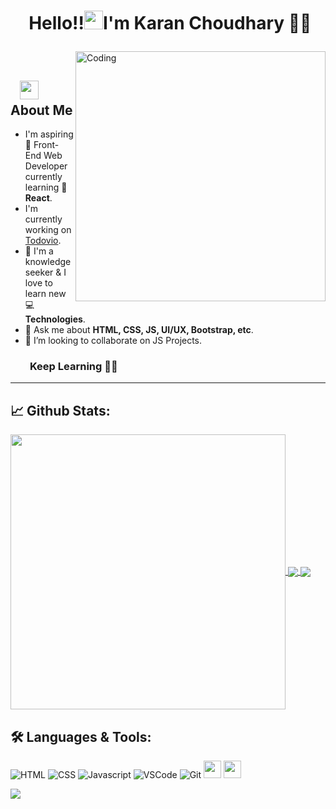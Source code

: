 # <p align="center">️ **Hello!!<img src="https://raw.githubusercontent.com/KarthikNayak024/KarthikNayak024/master/assets/wave.gif" alt="waving hand" width="30px">I'm Karan Choudhary** 🎯️🚀️</p>

<img align="right" alt="Coding" width="400" src="https://media.giphy.com/media/Y4ak9Ki2GZCbJxAnJD/giphy.gif">
</br>

## &nbsp; &nbsp;<img src="https://media.giphy.com/media/WUlplcMpOCEmTGBtBW/giphy.gif" width="30"> **About Me**

- I'm aspiring 🔭️ Front-End Web Developer currently learning 🌱 **React**.
- I'm currently working on [Todovio](https://forms.gle/JMw8iXh2UJ52Fm8aA).
- 🌱 I'm a knowledge seeker & I love to learn new 💻 **Technologies**.
- 💬 Ask me about **HTML, CSS, JS, UI/UX, Bootstrap, etc**.
- 👯 I’m looking to collaborate on JS Projects.


### &nbsp; &nbsp; &nbsp; &nbsp; **Keep Learning** 👨‍🎓️️

---

## 📈 **Github Stats:**

<a href="https://github.com/itskaranchoudhary">
<img width="440" align="center" src="https://github-readme-stats.vercel.app/api?username=itskaranchoudhary&show_icons=true&include_all_commits=true&theme=blue-green&count_private=true%22">
</a>
<a href="https://github.com/itskaranchoudhary/github-readme-stats">
<img align="center" src="https://github-readme-stats.anuraghazra1.vercel.app/api/top-langs/?username=itskaranchoudhary&layout=compact&theme=blue-green" />
</a>  
<a href="https://github.com/itskaranchoudhary/">
<img align="center" src="http://activity-graph.herokuapp.com/graph?username=itskaranchoudhary&theme=react-dark" />
</a>
</br>
<!-- ![GitHub Activity Graph](http://activity-graph.herokuapp.com/graph?username=xKaran&theme=react-dark)
 -->
<!--
<img src="https://github-profile-trophy.vercel.app/?username=xKaran&column=7&theme=gruvbox"/> -->

## 🛠️ **Languages & Tools:**

![HTML](https://img.shields.io/badge/html%20-%23E34F26.svg?&style=for-the-badge&logo=html5&logoColor=white)
![CSS](https://img.shields.io/badge/css%20-%231572B6.svg?&style=for-the-badge&logo=css3&logoColor=white)
![Javascript](https://img.shields.io/badge/-Javascript-ffb400?style=for-the-badge&logo=javascript&logoColor=ffff3f)
![VSCode](https://img.shields.io/badge/-vscode-007ACC?style=for-the-badge&logo=visual-studio-code)
![Git](https://img.shields.io/badge/git%20-%23F05032.svg?&style=for-the-badge&logo=git&logoColor=white)
<img src="https://camo.githubusercontent.com/ed93c2b000a76ceaad1503e7eb9356591b885227e82a36a005b9d3498b303ba5/68747470733a2f2f7777772e766563746f726c6f676f2e7a6f6e652f6c6f676f732f6669676d612f6669676d612d69636f6e2e737667" height="28">
<img src="https://camo.githubusercontent.com/dd4b2422ed3bfc9da88c43d18550375c66f9584327dff7ecc19315ce50b96f07/68747470733a2f2f7777772e766563746f726c6f676f2e7a6f6e652f6c6f676f732f66697265626173652f66697265626173652d69636f6e2e737667" height="28">

![](https://komarev.com/ghpvc/?username=itskaranchoudhary&color=lightgray)

<!--
## 🌐 **Reach out to me:** ️
<img src="https://img.shields.io/badge/Gmail-karanchoudhary0826@gmail.com-informational?style=for-the-badge&labelColor=black&logoColor=d14836&logo=gmail&color=d14836"/> <img src="https://img.shields.io/badge/Github-xKaran-informational?style=for-the-badge&labelColor=black&logo=github&color=7d88e6"/>
-->
<!--
<h1>Hi! I Am Karan Choudhary</h1>
🔭 I’m currently working on my Portfolio.

🌱 I’m currently learning JavaScript.

👯 I’m looking to collaborate on Front-end Projects.

🤔 I’m looking for help with Backend.
💬 Ask me about HTML,CSS,UI/UX,Bootstrap,etc.

📫 How to reach me: [Email 📧](mailto:karanchoudhary0826@gmail.com) -->
<!--
Languages I Know
-HTML
-CSS
-JS
-->
